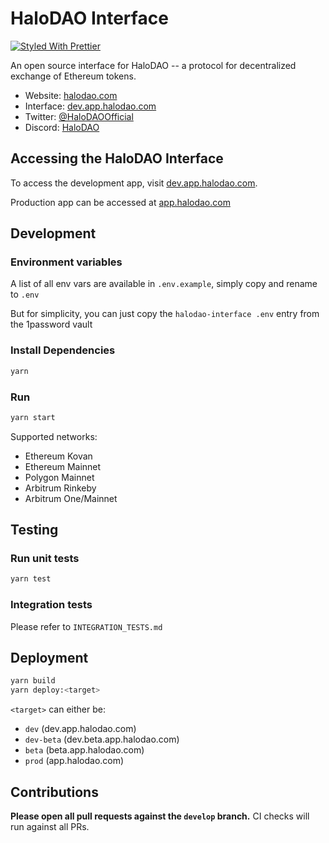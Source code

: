 # HaloDAO Interface

[![Styled With Prettier](https://img.shields.io/badge/code_style-prettier-ff69b4.svg)](https://prettier.io/)

An open source interface for HaloDAO -- a protocol for decentralized exchange of Ethereum tokens.

- Website: [halodao.com](https://halodao.com/)
- Interface: [dev.app.halodao.com](https://dev.app.halodao.com)
- Twitter: [@HaloDAOOfficial](https://twitter.com/HaloDAOFinance)
- Discord: [HaloDAO](https://discord.com/invite/halodao)

## Accessing the HaloDAO Interface

To access the development app, visit [dev.app.halodao.com](https://dev.app.halodao.com).

Production app can be accessed at [app.halodao.com](https://app.halodao.com)

## Development

### Environment variables

A list of all env vars are available in `.env.example`, simply copy and rename to `.env`

But for simplicity, you can just copy the `halodao-interface .env` entry from the 1password vault

### Install Dependencies

```bash
yarn
```

### Run

```bash
yarn start
```

Supported networks:
- Ethereum Kovan
- Ethereum Mainnet
- Polygon Mainnet
- Arbitrum Rinkeby
- Arbitrum One/Mainnet

## Testing

### Run unit tests

```bash
yarn test
```
### Integration tests

Please refer to `INTEGRATION_TESTS.md`

## Deployment

```bash
yarn build
yarn deploy:<target>
```

`<target>` can either be:

- `dev` (dev.app.halodao.com)
- `dev-beta` (dev.beta.app.halodao.com)
- `beta` (beta.app.halodao.com)
- `prod` (app.halodao.com)
## Contributions

**Please open all pull requests against the `develop` branch.**
CI checks will run against all PRs.
